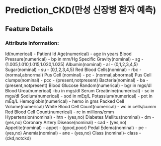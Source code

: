 # Prediction_CKD(만성 신장병 환자 예측)


## **Feature Details** 
### Attribute Information:

Id(numerical) - Patient Id Age(numerical) - age in years
Blood Pressure(numerical) - bp in mm/Hg
Specific Gravity(nominal) - sg - (1.005,1.010,1.015,1.020,1.025)
Albumin(nominal) - al - (0,1,2,3,4,5)
Sugar(nominal) - su - (0,1,2,3,4,5)
Red Blood Cells(nominal) - rbc - (normal,abnormal)
Pus Cell (nominal) - pc - (normal,abnormal)
Pus Cell clumps(nominal) - pcc - (present,notpresent)
Bacteria(nominal) - ba - (present,notpresent)
Blood Glucose Random(numerical) - bgr in mgs/dl
Blood Urea(numerical) -bu in mgs/dl
Serum Creatinine(numerical) - sc in mgs/dl
Sodium(numerical) - sod in mEq/L
Potassium(numerical) - pot in mEq/L
Hemoglobin(numerical) - hemo in gms
Packed Cell Volume(numerical)
White Blood Cell Count(numerical) - wc in cells/cumm
Red Blood Cell Count(numerical) - rc in millions/cmm
Hypertension(nominal) - htn - (yes,no)
Diabetes Mellitus(nominal) - dm - (yes,no)
Coronary Artery Disease(nominal) - cad - (yes,no)
Appetite(nominal) - appet - (good,poor)
Pedal Edema(nominal) - pe - (yes,no)
Anemia(nominal) - ane - (yes,no)
Class (nominal)- class - (ckd,notckd)

